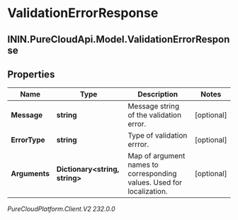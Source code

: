 # ValidationErrorResponse

## ININ.PureCloudApi.Model.ValidationErrorResponse

## Properties

|Name | Type | Description | Notes|
|------------ | ------------- | ------------- | -------------|
| **Message** | **string** | Message string of the validation error. | [optional] |
| **ErrorType** | **string** | Type of validation errror. | [optional] |
| **Arguments** | **Dictionary&lt;string, string&gt;** | Map of argument names to corresponding values. Used for localization. | [optional] |



_PureCloudPlatform.Client.V2 232.0.0_
